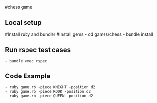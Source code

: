 #chess game


## Local setup

#Install ruby and bundler
#Install gems
    - cd games/chess
    - bundle install


## Run rspec test cases
    - bundle exec rspec

## Code Example
    - ruby game.rb -piece KNIGHT -position d2
    - ruby game.rb -piece ROOK -position d2
    - ruby game.rb -piece QUEEN -position d2
